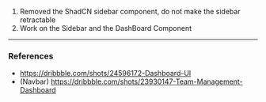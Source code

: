 1. Removed the ShadCN sidebar component, do not make the sidebar retractable
2. Work on the Sidebar and the DashBoard Component

--- 

### References
- https://dribbble.com/shots/24596172-Dashboard-UI
- (Navbar) https://dribbble.com/shots/23930147-Team-Management-Dashboard